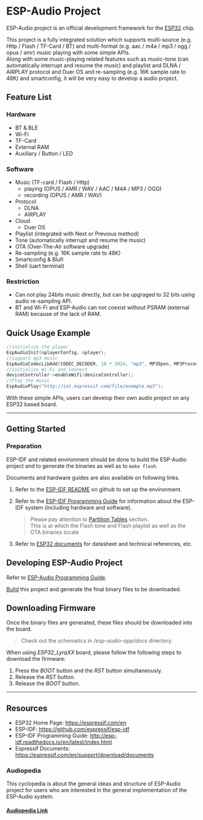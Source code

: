 # ESP-Audio Project

ESP-Audio project is an official development framework for the [ESP32](https://espressif.com/en) chip.


This project is a fully integrated solution which supports multi-source (e.g. Http / Flash / TF-Card / BT) and multi-format (e.g. aac / m4a / mp3 / ogg / opus / amr) music playing with some simple APIs.   
Along with some music-playing related features such as music-tone (can automatically interrupt and resume the music) and playlist and DLNA / AIRPLAY protocol and Duer OS and re-sampling (e.g. 16K sample rate to 48K) and smartconfig, it will be very easy to develop a audio project.

## Feature List

### Hardware
- BT & BLE
- Wi-Fi
- TF-Card
- External RAM
- Auxiliary / Button / LED

### Software
- Music (TF-card / Flash / Http)
    - playing (OPUS / AMR / WAV / AAC / M4A / MP3 / OGG)
    - recording (OPUS / AMR / WAV)
- Protocol
    - DLNA
    - AIRPLAY
- Cloud
    - Duer OS
- Playlist (integrated with Next or Previous method)
- Tone (automatically interrupt and resume the music)
- OTA (Over-The-Air software upgrade)
- Re-sampling (e.g. 16K sample rate to 48K)
- Smartconfig & Blufi
- Shell (uart terminal)

### Restriction
- Can not play 24bits music directly, but can be upgraged to 32 bits using audio re-sampling API.
- BT and Wi-Fi and ESP-Audio can not coexist without PSRAM (external RAM) because of the lack of RAM. 

## Quick Usage Example
```c
//initialize the player
EspAudioInit(&playerConfig, &player);
//support mp3 music
EspAudioCodecLibAdd(CODEC_DECODER, 10 * 1024, "mp3", MP3Open, MP3Process, MP3Close, MP3TriggerStop);
//initialize Wi-Fi and connect
deviceController->enableWifi(deviceController);
//Play the music
EspAudioPlay("http://iot.espressif.com/file/example.mp3");
```
With these simple APIs, users can develop their own audio project on any ESP32 based board.

***

## Getting Started

### Preparation
ESP-IDF and related environment should be done to build the ESP-Audio project and to generate the binaries as well as to `make flash`.  

Documents and hardware guides are also available on following links.
1. Refer to the [ESP-IDF README](https://github.com/espressif/esp-idf "ESP-IDF doc") on github to set up the environment.
2. Refer to the [ESP-IDF Programming Guide](http://esp-idf.readthedocs.io/en/latest/index.html "ESP-32 IDF system") for information about the ESP-IDF system (including hardware and software).  

    > Please pay attention to [Partition Tables](http://esp-idf.readthedocs.io/en/latest/api-guides/partition-tables.html "Partition Tables Section") section.  
    > This is at which the Flash tone and Flash playlist as well as the OTA binaries locate

3. Refer to [ESP32 documents](http://espressif.com/en/support/download/documents?keys=&field_type_tid%5B%5D=13 "ESP32 documents") for datasheet and technical references, etc.

## Developing ESP-Audio Project
Refer to [ESP-Audio Programming Guide](docs/ESP-Audio_Programming_Guide.md "Audio Programming Guide").

[Build](http://esp-idf.readthedocs.io/en/latest/get-started/index.html#build-and-flash "build section in 'ESP-IDF Programming Guide'") this project and generate the final binary files to be downloaded.

## Downloading Firmware
Once the binary files are generated, these files should be downloaded into the board.  
>Check out the schematics in */esp-audio-app/docs* directory.  

When using *ESP32_LyraXX* board, please follow the following steps to download the firmware:

1. Press the *BOOT* button and the *RST* button simultaneously.
2. Release the *RST* button.
3. Release the *BOOT* button.

***

## Resources

- ESP32 Home Page: https://espressif.com/en
- ESP-IDF: https://github.com/espressif/esp-idf
- ESP-IDF Programming Guide: http://esp-idf.readthedocs.io/en/latest/index.html
- Espressif Documents: https://espressif.com/en/support/download/documents

### Audiopedia
This cyclopedia is about the general ideas and structure of ESP-Audio project for users who are interested in the general implementation of the ESP-Audio system. 

#### [Audiopedia Link](docs/Audiopedia/Audiopedia.md "Audiopedia")

